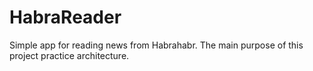 # HabraReader
Simple app for reading news from Habrahabr. The main purpose of this project practice architecture.
